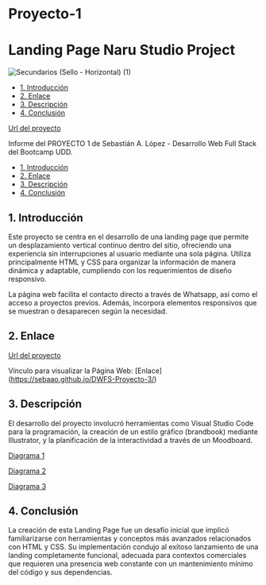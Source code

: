 # Proyecto-1
# Landing Page Naru Studio Project


![Secundarios (Sello - Horizontal) (1)](https://github.com/sebaao/DWFS-Proyecto-1/assets/140351890/6d291ea3-cd64-4fdf-a49a-3bbc21868813)

* [1. Introducción](#1-introduccion)
* [2. Enlace](#2-enlace)
* [3. Descripción](#3-descripcion)
* [4. Conclusión](#4-conclusion)

[Url del proyecto](https://sebaao.github.io/DWFS-Proyecto-1/)


Informe del PROYECTO 1 de Sebastián A. López - Desarrollo Web Full Stack del Bootcamp UDD. 


* [1. Introducción](#1-introduccion)
* [2. Enlace](#2-enlace)
* [3. Descripción](#3-descripcion)
* [4. Conclusión](#4-conclusion)

## 1. Introducción

Este proyecto se centra en el desarrollo de una landing page que permite un desplazamiento vertical continuo dentro del sitio, ofreciendo una experiencia sin interrupciones al usuario mediante una sola página. Utiliza principalmente HTML y CSS para organizar la información de manera dinámica y adaptable, cumpliendo con los requerimientos de diseño responsivo.

La página web facilita el contacto directo a través de Whatsapp, así como el acceso a proyectos previos. Además, incorpora elementos responsivos que se muestran o desaparecen según la necesidad.

## 2. Enlace
[Url del proyecto](https://sebaao.github.io/DWFS-Proyecto-1/)


Vínculo para visualizar la Página Web: [Enlace] (https://sebaao.github.io/DWFS-Proyecto-3/)




## 3. Descripción

El desarrollo del proyecto involucró herramientas como Visual Studio Code para la programación, la creación de un estilo gráfico (brandbook) mediante Illustrator, y la planificación de la interactividad a través de un Moodboard.

[Diagrama 1](https://github.com/DiegoPM90/Proyecto-3/assets/139089135/fd26bb03-6f47-4c24-9d30-e7dc8bd4f80b)

[Diagrama 2](https://github.com/DiegoPM90/Proyecto-3/assets/139089135/e4fece95-c866-4461-8299-787aa0d8ff2e)

[Diagrama 3](https://github.com/DiegoPM90/Proyecto-3/assets/139089135/8a1b791f-8247-4c8d-8612-65497ac61f0f)




## 4. Conclusión

La creación de esta Landing Page fue un desafío inicial que implicó familiarizarse con herramientas y conceptos más avanzados relacionados con HTML y CSS. Su implementación condujo al exitoso lanzamiento de una landing completamente funcional, adecuada para contextos comerciales que requieren una presencia web constante con un mantenimiento mínimo del código y sus dependencias.



